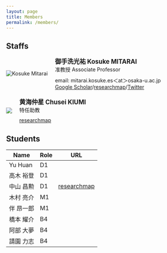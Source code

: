 ```yaml
---
layout: page
title: Members
permalink: /members/
---
```


<style>
.member-container {
  display: flex;
  align-items: center;
  margin-bottom: 20px; /* Adjust margin as needed */
}

.member-portrait img {
  max-width: 120px;
  margin-right: 20px; /* Add spacing between portrait and info */
}

.member-info {
  display: flex;
  flex-direction: column;
  flex-grow: 1;
  align-items: flex-start; /* Align items at the top */
}
.member-name {
  font-weight: bold;
  font-size: 1.2em;
  margin: 0; /* Reset margin to remove extra space */
}

.member-position {
  margin: 0 0 10px; /* Add some spacing below the position */
}

.member-link {
  margin: 0; /* Reset margin for the link */
}
</style>

## Staffs

<div class="member-container">
  <div class="member-portrait">
    <img src="{{ site.baseurl }}/assets/images/KosukeMitarai.jpg" alt="Kosuke Mitarai" class="member-portrait">
  </div>
  <div class="member-info">
    <div class="member-name">御手洗光祐 Kosuke MITARAI</div>
    <div class="member-position">准教授 Associate Professor</div>
    <div class="member-link">email: mitarai.kosuke.es＜at＞osaka-u.ac.jp</div>
    <div class="member-link"><a href="https://scholar.google.com/citations?user=TfsGcnMAAAAJ">Google Scholar</a>/<a href="https://researchmap.jp/kosuke-mitarai">researchmap</a>/<a href="https://twitter.com/kosuke_mitarai">Twitter</a></div>
  </div>
</div>

<div class="member-container">
  <div class="member-portrait">
    <!-- Replace the image source with the actual path to the new member's portrait -->
    <img src="{{ site.baseurl }}/assets/images/ChuseiKiumi.jpg" class="member-portrait">
  </div>
  <div class="member-info">
    <div class="member-name">黄海仲星 Chusei KIUMI</div>
    <div class="member-position">特任助教</div>
    <!-- Optionally, add links to Google Scholar, researchmap, Twitter, or any other profiles -->
    <div class="member-link"><a href="https://researchmap.jp/kiumi">researchmap</a></div>
  </div>
</div>

## Students

| Name            | Role | URL                                        |
|-----------------|------|--------------------------------------------|
| Yu Huan         | D1   |                                            |
| 高木 裕登       | D1   |                                            |
| 中山 昌勲       | D1   | [researchmap](https://researchmap.jp/qml_penguin) |
| 木村 亮介       | M1   |                                            |
| 伴 昂一郎       | M1   |                                            |
| 橋本 耀介       | B4   |                                            |
| 阿部 大夢       | B4   |                                            |
| 請園 力志       | B4   |                                            |


